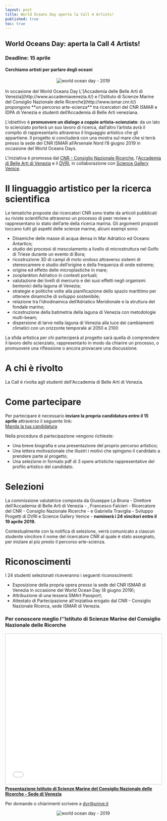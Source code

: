 ```yaml
---
layout: post
title: World Oceans Day aperta la Call 4 Artists!
published: true
toc: true
---
```

## World Oceans Day: aperta la Call 4 Artists!
### Deadline: 15 aprile
#### Cerchiamo artisti per parlare degli oceani
<div style="text-align:center">
  <img src="{{ site.baseurl }}/assets/posts/wod.png" alt="world ocean day - 2019" />
</div>
<br>
In occasione del World Oceans Day L’[Accademia delle Belle Arti di Venezia](http://www.accademiavenezia.it/) e l’[Istituto di Scienze Marine del Consiglio Nazionale delle Ricerche](http://www.ismar.cnr.it/) propongono  **un percorso arte-scienza** tra ricercatori del CNR ISMAR e IDPA di Venezia e studenti dell’Accademia di Belle Arti veneziana.

L’obiettivo è **promuovere un dialogo a coppie artista-scienziato**: da un lato lo scienziato porterà un suo lavoro di ricerca, dall’altro l’artista avrà il compito di rappresentarlo attraverso il linguaggio artistico che gli appartiene.  Il progetto si concluderà con una mostra sul mare che si terrà presso la sede del CNR ISMAR all’Arsenale Nord l’8 giugno 2019 in occasione del World Oceans Days.

L'iniziativa è promossa dal [CNR - Consiglio Nazionale Ricerche](www.cnr.it), l'[Accademia di Belle Arti di Venezia](http://www.accademiavenezia.it/) e il [DVRI](distrettovenezianoricerca.it), in collaborazione con [Science Gallery Venice](venice.sciencegallery.com).

# Il linguaggio artistico per la ricerca scientifica

Le tematiche proposte dai ricercatori CNR sono tratte da articoli pubblicati su riviste scientifiche attraverso un processo di peer review e rappresentano lo stato dell’arte della ricerca marina. Gli argomenti proposti toccano tutti gli aspetti delle scienze marine, alcuni esempi sono:

- Dinamiche delle masse di acqua densa in Mar Adriatico ed Oceano Antartico;
- studio dei processi di mescolamento a livello di microstruttura nel Golfo di Triese durante un evento di Bora;
- ricostruzione 3D di campi di moto ondoso attraverso sistemi di stereocamere e studio dell’origine e della frequenza   di onde estreme;
- origine ed effetto delle microplastiche in mare;
- zooplankton Adriatico in contesti portuali;
- valutazione dei livelli di mercurio e dei suoi effetti negli organismi bentonici della laguna di Venezia;
- strategie e politiche volte alla pianificazione dello spazio marittimo per ottenere dinamiche di sviluppo sostenibile;
- relazione tra l’idrodinamica dell’Adriatico Meridionale e la struttura del fondale marino;
- ricostruzione della batimetria della laguna di Venezia con metodologie multi-beam;
- dispersione di larve nella laguna di Venezia alla luce dei cambiamenti climatici con un orizzonte temporale al 2050 e 2100

La sfida artistica per chi parteciperà al progetto sarà quella di comprendere il lavoro dello scienziato, rappresentarlo in modo da chiarire un processo, o promuovere una riflessione o ancora provacare una discussione.

# A chi è rivolto
La Call è rivolta agli studenti dell'Accademia di Belle Arti di Venezia.

# Come partecipare
Per partecipare è necessario **inviare la propria candidatura entro il 15 aprile** attraverso il seguente link:
<br>
<a class="link button" href="https://docs.google.com/forms/d/e/1FAIpQLSdJy_XHDl67S1g2qhytP9PsqvGDxtUt4OMlD3RWm9gnjhsO5A/viewform?vc=0&c=0&w=1">Manda la tua candidatura</a>

Nella procedura di partecipazione vengono richieste:
- Una breve biografia e una presentazione del proprio percorso artistico;
- Una lettera motivazionale che illustri i motivi che spingono il candidato a prendere parte al progetto;
- Una selezione in formato pdf di 3 opere artistiche rappresentative del profilo artistico del candidato.

# Selezioni
La commissione valutatrice composta da Giuseppe La Bruna - Direttore dell'Accademia di Belle Arti di Venezia - , Francesco Falcieri - Ricercatore del CNR - Consiglio Nazionale Ricerche - e Gabriella Traviglia - Sviluppo Progetti di DVRI e Science Gallery Venice - **nominerà i 24 vincitori entro il 19 aprile 2019.**

Contestualmente con la notifica di selezione, verrà comunicato a ciascun studente vincitore il nome del ricercatore CNR al quale è stato assegnato, per iniziare al più presto il percorso arte-scienza.

# Riconoscimenti
I 24 studenti selezionati riceveranno i seguenti riconoscimenti:
- Esposizione della propria opera presso la sede del CNR ISMAR di Venezia in occasione del World Ocean Day (8 giugno 2019);
- Attribuzione di una tessera SMArt Passport;
- Attestato di Partecipazione all'iniziativa erogato dal CNR - Consiglio Nazionale Ricerca, sede ISMAR di Venezia.

### Per conoscere meglio l'’Istituto di Scienze Marine del Consiglio Nazionale delle Ricerche

<iframe src="//www.slideshare.net/slideshow/embed_code/key/KqkVF9azW28jmH" width="595" height="485" frameborder="0" marginwidth="0" marginheight="0" scrolling="no" style="border:1px solid #CCC; border-width:1px; margin-bottom:5px; max-width: 100%;" allowfullscreen> </iframe> <div style="margin-bottom:5px"> <strong> <a href="//www.slideshare.net/GabrielleTraviglia/presentazione-istituto-di-scienze-marine-del-consiglio-nazionale-delle-ricerche-sede-di-venezia" title="Presentazione Istituto di Scienze Marine del Consiglio Nazionale delle Ricerche - Sede di Venezia" target="blank"> Presentazione Istituto di Scienze Marine del Consiglio Nazionale delle Ricerche - Sede di Venezia</a> </strong> </div>

Per domande o chiarimenti scrivere a dvr@unive.it

<div style="text-align:center">
  <img src="{{ site.baseurl }}/assets/posts/2019_loghi_wod.png" alt="world ocean day - 2019" />
</div>
